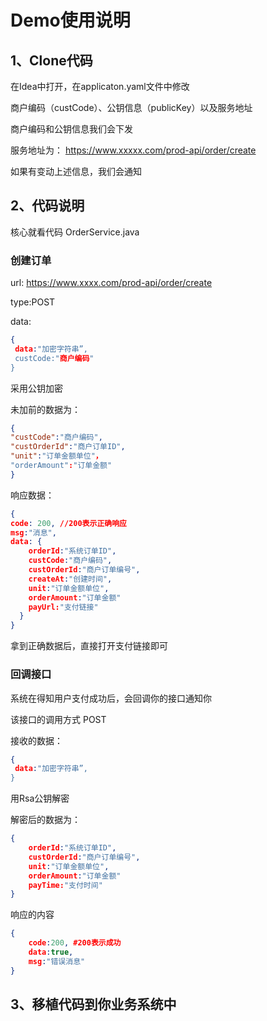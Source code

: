 # Demo使用说明

## 1、Clone代码

在Idea中打开，在applicaton.yaml文件中修改

商户编码（custCode）、公钥信息（publicKey）以及服务地址

商户编码和公钥信息我们会下发

服务地址为： https://www.xxxxx.com/prod-api/order/create 

如果有变动上述信息，我们会通知

## 2、代码说明

核心就看代码 OrderService.java

### 创建订单

url: https://www.xxxx.com/prod-api/order/create

type:POST

data:

```json
{
 data:"加密字符串”,
 custCode:"商户编码"
}
```

采用公钥加密

未加前的数据为：

```json
{
"custCode":"商户编码",
"custOrderId":"商户订单ID",
"unit":"订单金额单位"，
"orderAmount":"订单金额"
}
```

响应数据：

```json
{
code: 200, //200表示正确响应
msg:"消息",
data: {
    orderId:"系统订单ID",
    custCode:"商户编码",
    custOrderId:"商户订单编号",
    createAt:"创建时间",
    unit:"订单金额单位",
    orderAmount:"订单金额"
    payUrl:"支付链接"
  }
}
```

拿到正确数据后，直接打开支付链接即可

### 回调接口

系统在得知用户支付成功后，会回调你的接口通知你

该接口的调用方式 POST

接收的数据：

```json
{
 data:"加密字符串”,
}
```

用Rsa公钥解密

解密后的数据为：

```json
{
    orderId:"系统订单ID",
    custOrderId:"商户订单编号",
    unit:"订单金额单位",
    orderAmount:"订单金额"
    payTime:"支付时间"
}
```

响应的内容

```json
{
    code:200, #200表示成功
    data:true,
    msg:"错误消息"
}
```



## 3、移植代码到你业务系统中





